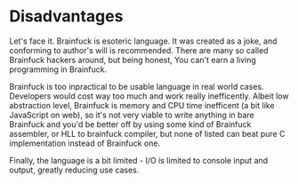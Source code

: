 # Disadvantages

Let's face it. Brainfuck is esoteric language. It was created as a joke, and conforming to author's will is recommended.
There are many so called Brainfuck hackers around, but being honest, You can't earn a living programming in Brainfuck.

Brainfuck is too inpractical to be usable language in real world cases. Developers would cost way too much and work really
inefficently. Albeit low abstraction level, Brainfuck is memory and CPU time inefficent (a bit like JavaScript on web),
so it's not very viable to write anything in bare Brainfuck and you'd be better off by using some kind of Brainfuck assembler,
or HLL to brainfuck compiler, but none of listed can beat pure C implementation instead of Brainfuck one.

Finally, the language is a bit limited - I/O is limited to console input and output, greatly reducing use cases.
